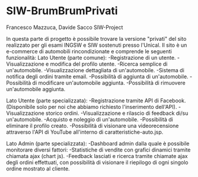 # SIW-BrumBrumPrivati
Francesco Mazzuca, Davide Sacco SIW-Project

In questa parte di progetto è possibile trovare la versione "privati" del sito realizzato per gli esami INGSW e SIW sostenuti presso l'Unical.
Il sito è un e-commerce di automobili rincondizionate e comprende le seguenti funzionalità:
Lato Utente (parte comune):
-Registrazione di un utente.
-Visualizzazione e modifica del profilo utente.
-Ricerca semplice di un'automobile.
-Visualizzazione dettagliata di un'automobile.
-Sistema di notifica degli ordini tramite email.
-Possibilità di aggiunta di un'automobile.
-Possibilità di modificare un'automobile aggiunta.
-Possibilità di rimuovere un'automobile aggiunta.


Lato Utente (parte specializzata):
-Registrazione tramite API di Facebook.(Disponibile solo per noi che abbiamo richiesto l'inserimento dell'API).
-Visualizzazione storico ordini.
-Visualizzazione e rilascio di feedback di/su un'automobile.
-Acquisto e noleggio di un'automobile.
-Possibilità di eliminare il profilo creato.
-Possibilità di visionare una videorecensione attraverso l'API di YouTube all'interno di caratteristiche-auto.jsp.

Lato Admin (parte specializzata):
-Dashboard admin dalla quale è possibile monitorare diversi fattori:
-Statistiche di vendite con grafici dinamici tramite chiamata ajax (chart js).
-Feedback lasciati e ricerca tramite chiamate ajax degli ordini effettuati, con possibilità di visionare il riepilogo di ogni singolo ordine mostrato al cliente.
  
